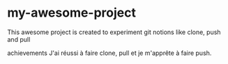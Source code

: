 # my-awesome-project

This awesome project is created to experiment git notions like clone, push and pull


achievements
J'ai réussi à faire clone, pull et je m'apprête à faire push.
